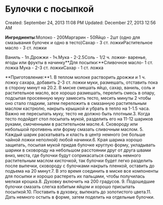 # Булочки с посыпкой

Created: September 24, 2013 11:08 PM
Updated: December 27, 2013 12:56 AM

**Ингредиенты**:Молоко - 200Маргарин - 50Яйцо - 2шт (одно для смазывания булочек и одно в тесто)Сахар - 3 ст. ложкиРастительное масло - 3 ст. ложки

Ваниль - 1п.Дрожжи - 1ч.Мука - 2-2.5Соль - 1/2 ч. ложки- варенье, ягоды или фрукты в начинку**Для посыпки:**Сливочное масло- 1 ст. ложка Мука - 2-3 ст. ложкиСахар - 1 ст. ложка

**Приготовление:**1. В теплом молоке растворить дрожжи и 1 ч. ложку сахара, добавить 2-3 ст. ложки муки, размешать, отставить пока в сторону минут на 20.2. В миске смешать яйцо, сахар, ваниль, соль и растительное масло, все хорошо размешать, перелить смесь в опару, подсыпая просеянную муку замесить тесто, месить минуты 2 чтобы оно стало гладким, затем переложить в смазанную растительным маслом кастрюлю, накрыть крышкой и убрать в тепло на 1-1.5 часа. Важно не пересыпать муку, тесто не должно быть плотным.3. Когда тесто подойдет стол посыпать мукой, разделить его на 11-12 шариков руками, смоченными в растительном масле.4. Сковороду или небольшой противень или форму смазать сливочным маслом. 5. Каждый шарик раскатывать и класть в центр немного (не больше чайной ложки неполной) любой начинки.6. Края шарика хорошо защипать, посыпая мукой придав булочке круглую форму, укладывать шарики в сковороду на небольшом расстоянии друг от друга швами вниз, места, где булочки будут соприкасаться смазать немного растительным маслом кисточкой, так булочки будет легко разделить после выпечки, сковороду с булочками накрыть пленкой, оставить до подъема на 20 минут.7. В это время соединить в миске все компоненты для посыпки и хорошо растереть их пальцами, чтобы получилась мелкая крошка.8. Духовку включить на 200 градусов. 9. Подошедшие булочки смазать слегка взбитым яйцом и хорошо присыпать посыпкой.10. Поставить в духовку, выпекать до золотистого цвета.11. Дать немного остыть в форме, затем поделить на отдельные булочки.